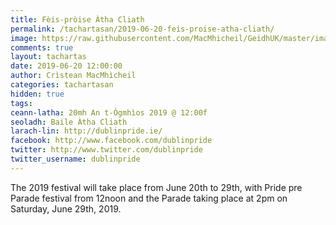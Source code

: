 ```yaml
---
title: Fèis-pròise Àtha Cliath
permalink: /tachartasan/2019-06-20-feis-proise-atha-cliath/
image: https://raw.githubusercontent.com/MacMhicheil/GeidhUK/master/images/2019-06-20-feis-proise-atha-cliath.jpg
comments: true
layout: tachartas
date: 2019-06-20 12:00:00
author: Crìstean MacMhìcheil
categories: tachartasan
hidden: true
tags:
ceann-latha: 20mh An t-Ògmhìos 2019 @ 12:00f
seoladh: Baile Àtha Cliath
larach-lin: http://dublinpride.ie/
facebook: http://www.facebook.com/dublinpride
twitter: http://www.twitter.com/dublinpride
twitter_username: dublinpride
---
```


The 2019 festival will take place from June 20th to 29th, with Pride pre Parade festival from 12noon and the Parade taking place at 2pm on Saturday, June 29th, 2019.

<!--more-->
